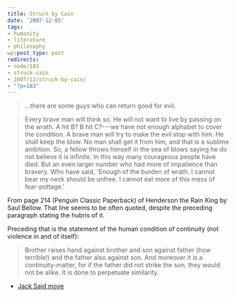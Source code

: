 ```yaml
---
title: Struck by Cain
date: '2007-12-05'
tags:
- humanity
- literature
- philosophy
wp:post_type: post
redirects:
- node/183
- struck-cain
- 2007/12/struck-by-cain/
- "?p=183"
---
```


>

> ...there are some guys who can return good for evil.

> Every brave man will think so. He will not want to live by passing on the wrath. A hit B? B hit C?---we have not enough alphabet to cover the condition. A brave man will try to make the evil stop with him. He shall keep the blow. No man shall get it from him, and that is a sublime ambition. So, a fellow throws himself in the sea of blows saying he do not believe it is infinite. In this way many courageous people have died. But an even larger number who had more of impatience than bravery. Who have said, 'Enough of the burden of wrath. I cannot bear my neck should be unfree. I cannot eat more of this mess of fear-pottage.'

From page 214 (Penguin Classic Paperback) of Henderson the Rain King by Saul Bellow. That line seems to be often quoted, despite the preceding paragraph stating the hubris of it.

Preceding that is the statement of the human condition of continuity (not violence in and of itself):

>

> Brother raises hand against brother and son against father (how terrible!) and the father also against son. And moreover it is a continuity-matter, for if the father did not strike the son, they would not be alike. It is done to perpetuate similarity.

- [Jack Said move](http://www.iucn-tftsg.org/?jack_said)
